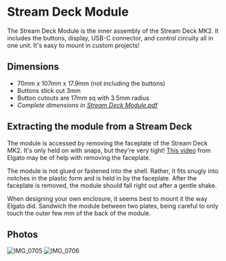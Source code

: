 # Stream Deck Module

The Stream Deck Module is the inner assembly of the Stream Deck MK2. It includes the buttons, display, USB-C connector, and control circuity all in one unit. It's easy to mount in custom projects!

## Dimensions
- 70mm x 107mm x 17.9mm (not including the buttons)
- Buttons stick out 3mm
- Button cutouts are 17mm sq with 3.5mm radius
- *Complete dimensions in [Stream Deck Module.pdf](https://github.com/stagehacks/Stream-Deck-Module/blob/main/Stream%20Deck%20Module.pdf)*

## Extracting the module from a Stream Deck

The module is accessed by removing the faceplate of the Stream Deck MK2. It's only held on with snaps, but they're very tight! [This video](https://www.youtube.com/watch?v=8ENbCPJs_Pw) from Elgato may be of help with removing the faceplate.

The module is not glued or fastened into the shell. Rather, it fits snugly into notches in the plastic form and is held in by the faceplate. After the faceplate is removed, the module should fall right out after a gentle shake.

When designing your own enclosure, it seems best to mount it the way Elgato did. Sandwich the module between two plates, being careful to only touch the outer few mm of the back of the module.

## Photos
![IMG_0705](https://user-images.githubusercontent.com/919746/151300472-4deff61c-8c0e-4663-a63e-127254eb9bad.jpeg)
![IMG_0706](https://user-images.githubusercontent.com/919746/151300474-e5b85760-6b69-4251-bb33-a4db0ff5202f.jpeg)
